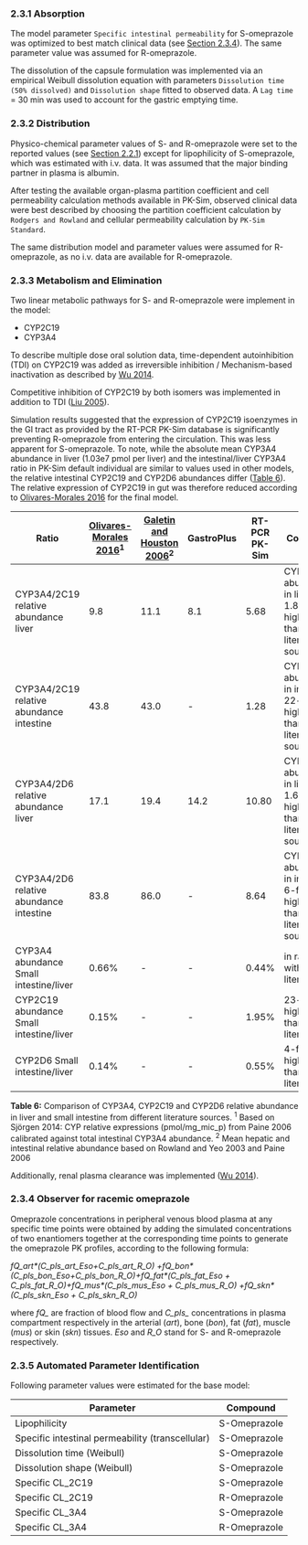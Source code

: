 ### 2.3.1 Absorption

The model parameter `Specific intestinal permeability`  for S-omeprazole was optimized to best match clinical data (see  [Section 2.3.4](#235-automated-parameter-identification)). The same parameter value was assumed for R-omeprazole.

The dissolution of the capsule formulation was implemented via an empirical Weibull dissolution equation with parameters `Dissolution time (50% dissolved)` and `Dissolution shape` fitted to observed data. A `Lag time ` = 30 min was used to account for the gastric emptying time.

### 2.3.2 Distribution

Physico-chemical parameter values of S- and R-omeprazole were set to the reported values (see [Section 2.2.1](#221-in-vitro-and-physico-chemical-data)) except for lipophilicity of S-omeprazole, which was estimated with i.v. data. It was assumed that the major binding partner in plasma is albumin.

After testing the available organ-plasma partition coefficient and cell permeability calculation methods available in PK-Sim, observed clinical data were best described by choosing the partition coefficient calculation by `Rodgers and Rowland` and cellular permeability calculation by `PK-Sim Standard`.

The same distribution model and parameter values were assumed for R-omeprazole, as no i.v. data are available for R-omeprazole.

### 2.3.3 Metabolism and Elimination

Two linear metabolic pathways for S- and R-omeprazole were implement in the model:

* CYP2C19
* CYP3A4

To describe multiple dose oral solution data, time-dependent autoinhibition (TDI) on CYP2C19 was added as irreversible inhibition / Mechanism-based inactivation as described by [Wu 2014](#5-references).

Competitive inhibition of CYP2C19 by both isomers was implemented in addition to TDI ([Liu 2005](#5-references)).

Simulation results suggested that the expression of CYP2C19 isoenzymes in the GI tract as provided by the RT-PCR PK-Sim database is significantly preventing R-omeprazole from entering the circulation. This was less apparent for S-omeprazole. To note, while the absolute mean CYP3A4 abundance in liver (1.03e7 pmol per liver) and the intestinal/liver CYP3A4 ratio in PK-Sim default individual are similar to values used in other models, the relative intestinal CYP2C19 and CYP2D6 abundances differ ([Table 6](#table-6)). The relative expression of CYP2C19 in gut was therefore reduced according to [Olivares-Morales 2016](#5-references) for the final model.

| **Ratio**                                | **[Olivares-Morales 2016](#5-references)**<sup>1</sup> | **[Galetin and Houston 2006](#5-references)**<sup>2</sup> | **GastroPlus** | **RT-PCR PK-Sim** | **Comment**                                                  |
| ---------------------------------------- | ------------------------------------------------------ | --------------------------------------------------------- | -------------- | ---------------- | ------------------------------------------------------------ |
| CYP3A4/2C19 relative abundance liver     | 9.8                                                    | 11.1                                                      | 8.1            | 5.68             | CYP2C19 abundance in liver 1.8-fold higher than  other literature sources |
| CYP3A4/2C19 relative abundance intestine | 43.8                                                   | 43.0                                                      | -              | 1.28             | CYP2C19 abundance in intestine 22-fold higher  than other literature sources |
| CYP3A4/2D6 relative abundance liver      | 17.1                                                   | 19.4                                                      | 14.2           | 10.80            | CYP2D6 abundance in liver 1.6-fold higher than  other literature sources |
| CYP3A4/2D6 relative abundance intestine  | 83.8                                                   | 86.0                                                      | -              | 8.64             | CYP2D6 abundance in intestine 6-fold higher than  other literature sources |
| CYP3A4 abundance Small intestine/liver   | 0.66%                                                  | -                                                         | -              | 0.44%            | in range with literature                                     |
| CYP2C19 abundance Small intestine/liver  | 0.15%                                                  | -                                                         | -              | 1.95%            | 23-fold higher than in literature                            |
| CYP2D6 Small intestine/liver             | 0.14%                                                  | -                                                         | -              | 0.55%            | 4-fold  higher than in literature                            |

**Table 6:**<a name="table-6"></a> Comparison of CYP3A4, CYP2C19 and CYP2D6 relative abundance in liver and small intestine from different literature sources. <sup>1</sup> Based on Sjörgen 2014: CYP relative expressions (pmol/mg_mic_p) from Paine 2006 calibrated against total intestinal CYP3A4 abundance. <sup>2</sup> Mean hepatic and intestinal relative abundance based on Rowland and Yeo 2003 and Paine 2006

Additionally, renal plasma clearance was implemented ([Wu 2014](#5-references)).

### 2.3.4 Observer for racemic omeprazole

Omeprazole concentrations in peripheral venous blood plasma at any specific time points were obtained by adding the simulated concentrations of two enantiomers together at the corresponding time points to generate the omeprazole PK profiles, according to the following formula:

*fQ_art\*(C_pls_art_Eso+C_pls_art_R_O) +fQ_bon\*(C_pls_bon_Eso+C_pls_bon_R_O)+fQ_fat\*(C_pls_fat_Eso + C_pls_fat_R_O)+fQ_mus\*(C_pls_mus_Eso + C_pls_mus_R_O) +fQ_skn\*(C_pls_skn_Eso + C_pls_skn_R_O)*

where *fQ_* are fraction of blood flow and *C_pls_* concentrations in plasma compartment respectively in the arterial (*art*), bone (*bon*), fat (*fat*), muscle (*mus*) or skin (*skn*) tissues. *Eso* and *R_O* stand for S- and R-omeprazole respectively.

### 2.3.5 Automated Parameter Identification

Following parameter values were estimated for the base model:

| **Parameter**                                    | **Compound** |
| ------------------------------------------------ | ------------ |
| Lipophilicity                                    | S-Omeprazole |
| Specific intestinal permeability (transcellular) | S-Omeprazole |
| Dissolution time (Weibull)                       | S-Omeprazole |
| Dissolution shape (Weibull)                      | S-Omeprazole |
| Specific CL_2C19                                 | S-Omeprazole |
| Specific CL_2C19                                 | R-Omeprazole |
| Specific CL_3A4                                  | S-Omeprazole |
| Specific CL_3A4                                  | R-Omeprazole |